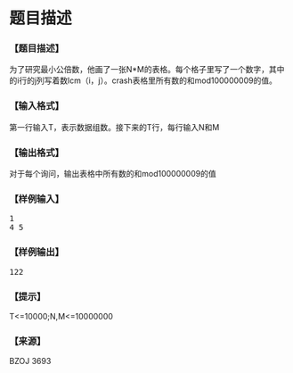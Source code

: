 # 题目描述


<h3>
【题目描述】
</h3>
<p>
为了研究最小公倍数，他画了一张N*M的表格。每个格子里写了一个数字，其中的i行的j列写着数lcm（i，j）。crash表格里所有数的和mod100000009的值。
</p>
<h3>
【输入格式】
</h3>
<p>
第一行输入T，表示数据组数。接下来的T行，每行输入N和M
</p>
<h3>
【输出格式】
</h3>
<p>
对于每个询问，输出表格中所有数的和mod100000009的值
</p>
<h3>
【样例输入】
</h3>
<pre>1
4 5
</pre>
<h3>
【样例输出】
</h3>
<pre>122</pre>
<h3>
【提示】
</h3>
<p>
T&lt;=10000;N,M&lt;=10000000
</p>
<h3>
【来源】
</h3>
<p>
BZOJ 3693
</p>
